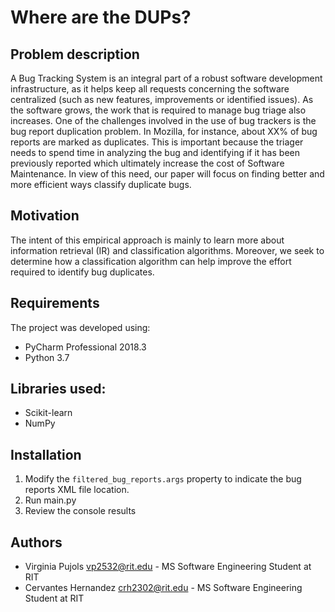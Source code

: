 # Where are the DUPs?

## Problem description
A Bug Tracking System is an integral part of a robust software development infrastructure, as it helps keep all requests concerning the software centralized (such as new features, improvements or identified issues). As the software grows, the work that is required to manage bug triage also increases. One of the challenges involved in the use of bug trackers is the bug report duplication problem. In Mozilla, for instance, about XX% of bug reports are marked as duplicates. This is important because the triager needs to spend time in analyzing the bug and identifying if it has been previously reported which ultimately increase the cost of Software Maintenance. In view of this need, our paper will focus on finding better and more efficient ways classify duplicate bugs. 

## Motivation
The intent of this empirical approach is mainly to learn more about information retrieval (IR) and classification algorithms. Moreover, we seek to determine how a classification algorithm can help improve the effort required to identify bug duplicates.

## Requirements
The project was developed using:
* PyCharm Professional 2018.3 
* Python 3.7

## Libraries used:
* Scikit-learn
* NumPy

## Installation
1. Modify the ``filtered_bug_reports.args`` property to indicate the bug reports XML file location. 
2. Run main.py
3. Review the console results

## Authors
* Virginia Pujols <vp2532@rit.edu> - MS Software Engineering Student at RIT 
* Cervantes Hernandez <crh2302@rit.edu> - MS Software Engineering Student at RIT 
